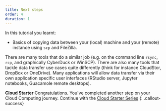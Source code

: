 ```yaml
---
title: Next steps
order: 4
duration: 1
---
```


In this tutorial you learnt:
- Basics of copying data between your (local) machine and your (remote) instance using `scp` and FileZilla.

There are many tools that do a similar job (e.g. on the command line `rsync`, `rcp`, and graphically CyberDuck or WinSCP). There are also many tools that tackle data transfer use cases quite differently (think for instance CloudStor, DropBox or OneDrive). Many applications will allow data transfer via their own application specific user interfaces (RStudio server, Jupyter notebooks, Guacamole remote desktops).

**Cloud Starter**
Congratulations. You've completed another step on your Cloud Computing journey. Continue with the [Cloud Starter Series](/cloud-starter/02-tutorials)
{: .callout-success}